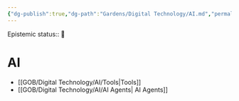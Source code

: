 ```yaml
---
{"dg-publish":true,"dg-path":"Gardens/Digital Technology/AI.md","permalink":"/gardens/digital-technology/ai/","tags":["ai","dashboard"]}
---
```


Epistemic status:: 🌱

# AI 
- [[GOB/Digital Technology/AI/Tools\|Tools]]
- [[GOB/Digital Technology/AI/AI Agents\| AI Agents]]